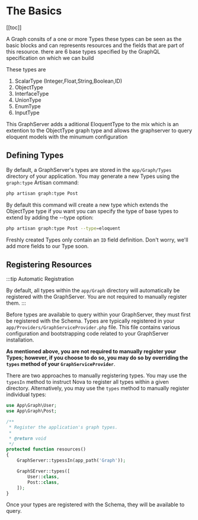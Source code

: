 # The Basics

[[toc]]

A Graph consits of a one or more Types  these types can be seen as the basic blocks and can represents resources and the fields that are part of this resource.
there are 6 base types specified by the GraphQL specification on which we can build 

These types are 

1. ScalarType (Integer,Float,String,Boolean,ID)
2. ObjectType
3. InterfaceType
4. UnionType
5. EnumType
6. InputType

This GraphServer adds a aditional EloquentType to the mix which is an extention to the ObjectType graph type and allows the graphserver to query eloquent models with the minumum configuration



## Defining Types

By default, a GraphServer's types are stored in the `app/Graph/Types` directory of your application. 
You may generate a new Types using the `graph:type` Artisan command:

```bash
php artisan graph:type Post
```

By default this command will create a new type which extends the ObjectType type if you want you can specify the type of base types to extend by adding the --type option:

```bash
php artisan graph:type Post --type=eloquent

```

Freshly created Types only contain an `ID` field definition. Don't worry, we'll add more fields to our Type soon.

## Registering Resources

:::tip Automatic Registration

By default, all types within the `app/Graph` directory will automatically be registered with  the GraphServer. You are not required to manually register them.
:::

Before types are available to query within your GraphServer, they must first be registered with the Schema. Types are typically registered in your `app/Providers/GraphServiceProvider.php` file. This file contains various configuration and bootstrapping code related to your GraphServer installation.

**As mentioned above, you are not required to manually register your Types; however, if you choose to do so, you may do so by overriding the `types` method of your `GraphServiceProvider`**.

There are two approaches to manually registering types. You may use the `typesIn` method to instruct Nova to register all types within a given directory. Alternatively, you may use the `types` method to manually register individual types:

```php
use App\Graph\User;
use App\Graph\Post;

/**
 * Register the application's graph types.
 *
 * @return void
 */
protected function resources()
{
    GraphServer::typessIn(app_path('Graph'));

    GraphSErver::types([
        User::class,
        Post::class,
    ]);
}
```

Once your types are registered with the Schema, they will be available to query.

